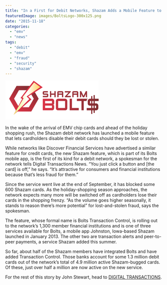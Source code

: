```yaml
---
title: "In a First for Debit Networks, Shazam Adds a Mobile Feature to Shut off Lost Or Stolen Cards"
featuredImage: images/BoltsLogo-300x125.png
date: "2015-11-18"
categories: 
  - "emv"
  - "news"
tags: 
  - "debit"
  - "emv"
  - "fraud"
  - "security"
  - "shazam"
---
```


[![BoltsLogo](images/BoltsLogo-300x125.png)](http://cwamerchantservices.com/wp-content/uploads/2015/11/BoltsLogo.png)

In the wake of the arrival of EMV chip cards and ahead of the holiday shopping rush, the Shazam debit network has launched a mobile feature that lets cardholders disable their debit cards should they be lost or stolen.

While networks like Discover Financial Services have advertised a similar feature for credit cards, the new Shazam feature, which is part of its Bolts mobile app, is the first of its kind for a debit network, a spokesman for the network tells Digital Transactions News. “You just click a button and \[the card\] is off,” he says. “It’s attractive for consumers and financial institutions because that’s less fraud for them.”

Since the service went live at the end of September, it has blocked some 600 Shazam cards. As the holiday-shopping season approaches, the network expects many more will be switched off as cardholders lose their cards in the shopping frenzy. “As the volume goes higher seasonally, it stands to reason there’s more potential” for lost-and-stolen fraud, says the spokesman.

The feature, whose formal name is Bolts Transaction Control, is rolling out to the network’s 1,300 member financial institutions and is one of three services available for Bolts, a mobile app Johnston, Iowa-based Shazam launched in January 2013. The other two are transaction alerts and peer-to-peer payments, a service Shazam added this summer.

So far, about half of the Shazam members have integrated Bolts and have added Transaction Control. Those banks account for some 1.3 million debit cards out of the network’s total of 4.9 million active Shazam-bugged cards. Of these, just over half a million are now active on the new service.

For the rest of this story by John Stewart, head to [DIGITAL TRANSACTIONS](http://digitaltransactions.net/news/story/In-a-First-for-Debit-Networks_-Shazam-Adds-a-Mobile-Feature-to-Shut-off-Lost-Or-Stolen-Cards).
